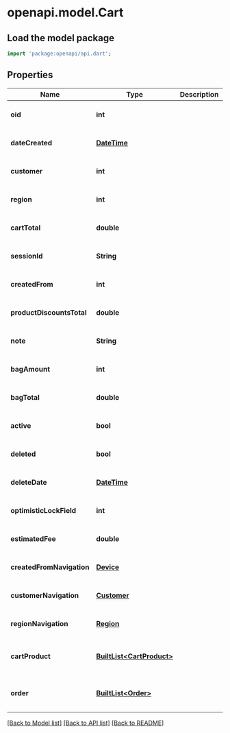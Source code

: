 # openapi.model.Cart

## Load the model package
```dart
import 'package:openapi/api.dart';
```

## Properties
Name | Type | Description | Notes
------------ | ------------- | ------------- | -------------
**oid** | **int** |  | [optional] [default to null]
**dateCreated** | [**DateTime**](DateTime.md) |  | [optional] [default to null]
**customer** | **int** |  | [optional] [default to null]
**region** | **int** |  | [optional] [default to null]
**cartTotal** | **double** |  | [optional] [default to null]
**sessionId** | **String** |  | [optional] [default to null]
**createdFrom** | **int** |  | [optional] [default to null]
**productDiscountsTotal** | **double** |  | [optional] [default to null]
**note** | **String** |  | [optional] [default to null]
**bagAmount** | **int** |  | [optional] [default to null]
**bagTotal** | **double** |  | [optional] [default to null]
**active** | **bool** |  | [optional] [default to null]
**deleted** | **bool** |  | [optional] [default to null]
**deleteDate** | [**DateTime**](DateTime.md) |  | [optional] [default to null]
**optimisticLockField** | **int** |  | [optional] [default to null]
**estimatedFee** | **double** |  | [optional] [default to null]
**createdFromNavigation** | [**Device**](Device.md) |  | [optional] [default to null]
**customerNavigation** | [**Customer**](Customer.md) |  | [optional] [default to null]
**regionNavigation** | [**Region**](Region.md) |  | [optional] [default to null]
**cartProduct** | [**BuiltList&lt;CartProduct&gt;**](CartProduct.md) |  | [optional] [default to const []]
**order** | [**BuiltList&lt;Order&gt;**](Order.md) |  | [optional] [default to const []]

[[Back to Model list]](../README.md#documentation-for-models) [[Back to API list]](../README.md#documentation-for-api-endpoints) [[Back to README]](../README.md)


